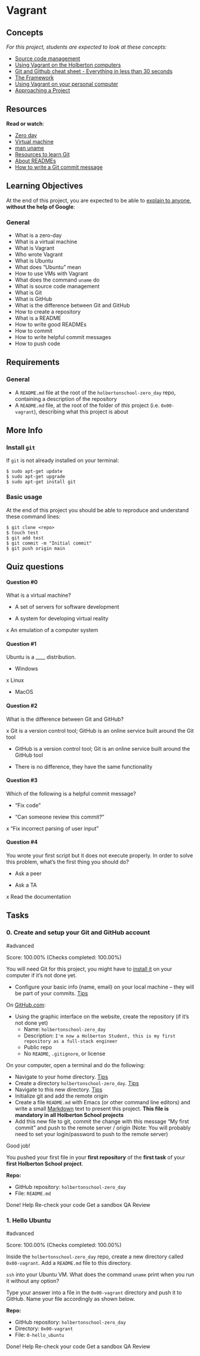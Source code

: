 
# Vagrant


## Concepts

_For this project, students are expected to look at these concepts:_

-   [Source code management](https://intranet.hbtn.io/concepts/22)
-   [Using Vagrant on the Holberton computers](https://intranet.hbtn.io/concepts/53)
-   [Git and Github cheat sheet - Everything in less than 30 seconds](https://intranet.hbtn.io/concepts/57)
-   [The Framework](https://intranet.hbtn.io/concepts/75)
-   [Using Vagrant on your personal computer](https://intranet.hbtn.io/concepts/81)
-   [Approaching a Project](https://intranet.hbtn.io/concepts/350)

## Resources

**Read or watch**:

-   [Zero day](https://intranet.hbtn.io/rltoken/NcuS4-7zF9-edjbo157uQQ "Zero day")
-   [Virtual machine](https://intranet.hbtn.io/rltoken/v2RbeSrU14w3KTwbGYH3Fw "Virtual machine")
-   [man uname](https://intranet.hbtn.io/rltoken/3AHxDiZwhZwPM_GiHox0gQ "man uname")
-   [Resources to learn Git](https://intranet.hbtn.io/rltoken/ZrSQswLIJ9OTQsbPe7t7Kg "Resources to learn Git")
-   [About READMEs](https://intranet.hbtn.io/rltoken/ry46rhDKOUNilNK09uWXWg "About READMEs")
-   [How to write a Git commit message](https://intranet.hbtn.io/rltoken/GVFbHgJXNQ4aliCLV6Lhxw "How to write a Git commit message")

## Learning Objectives

At the end of this project, you are expected to be able to  [explain to anyone](https://intranet.hbtn.io/rltoken/_qzmHNff9vaaeDBMkkIDHg "explain to anyone"),  **without the help of Google**:

### General

-   What is a zero-day
-   What is a virtual machine
-   What is Vagrant
-   Who wrote Vagrant
-   What is Ubuntu
-   What does “Ubuntu” mean
-   How to use VMs with Vagrant
-   What does the command  `uname`  do
-   What is source code management
-   What is Git
-   What is GitHub
-   What is the difference between Git and GitHub
-   How to create a repository
-   What is a README
-   How to write good READMEs
-   How to commit
-   How to write helpful commit messages
-   How to push code

## Requirements

### General

-   A  `README.md`  file at the root of the  `holbertonschool-zero_day`  repo, containing a description of the repository
-   A  `README.md`  file, at the root of the folder of  _this_  project (i.e.  `0x00-vagrant`), describing what this project is about

## More Info

### Install  `git`

If  `git`  is not already installed on your terminal:

```
$ sudo apt-get update
$ sudo apt-get upgrade
$ sudo apt-get install git

```

### Basic usage

At the end of this project you should be able to reproduce and understand these command lines:

```
$ git clone <repo>
$ touch test
$ git add test
$ git commit -m "Initial commit"
$ git push origin main

```

## Quiz questions

#### Question #0

What is a virtual machine?

-   A set of servers for software development
    
-   A system for developing virtual reality
    
x   An emulation of a computer system
    

#### Question #1

Ubuntu is a ____ distribution.

-   Windows
    
x   Linux
    
-   MacOS
    

#### Question #2

What is the difference between Git and GitHub?

x   Git is a version control tool; GitHub is an online service built around the Git tool
    
-   GitHub is a version control tool; Git is an online service built around the GitHub tool
    
-   There is no difference, they have the same functionality
    

#### Question #3

Which of the following is a helpful commit message?

-   “Fix code”
    
-   “Can someone review this commit?”
    
x   “Fix incorrect parsing of user input”
    

#### Question #4

You wrote your first script but it does not execute properly. In order to solve this problem, what’s the first thing you should do?

-   Ask a peer
    
-   Ask a TA
    
x   Read the documentation

## Tasks

### 0. Create and setup your Git and GitHub account

#advanced

Score:  100.00%  (Checks completed: 100.00%)

You will need Git for this project, you might have to  [install it](https://intranet.hbtn.io/rltoken/TJrA7MIEl9LxnkGNH_ddmw "install it")  on your computer if it’s not done yet.

-   Configure your basic info (name, email) on your local machine – they will be part of your commits.  [Tips](https://intranet.hbtn.io/rltoken/72jmwYpf2OeuoOn9XM3vQg "Tips")

On  [GitHub.com](https://intranet.hbtn.io/rltoken/m27bKy8K40cIkyHWQ36i2w "GitHub.com"):

-   Using the graphic interface on the website, create the repository (if it’s not done yet)
    -   Name:  `holbertonschool-zero_day`
    -   Description:  `I'm now a Holberton Student, this is my first repository as a full-stack engineer`
    -   Public repo
    -   No  `README`,  `.gitignore`, or license

On your computer, open a terminal and do the following:

-   Navigate to your home directory.  [Tips](https://intranet.hbtn.io/rltoken/-odz94uVNOsPV1ovYZLuyw "Tips")
-   Create a directory  `holbertonschool-zero_day`.  [Tips](https://intranet.hbtn.io/rltoken/AHYBfU0itf9qEiwLdiaVJw "Tips")
-   Navigate to this new directory.  [Tips](https://intranet.hbtn.io/rltoken/9g9c-qBPHWSGcpxbs69ASw "Tips")
-   Initialize git and add the remote origin
-   Create a file  `README.md`  with Emacs (or other command line editors) and write a small  [Markdown](https://intranet.hbtn.io/rltoken/Ru3ANLuzGs4g0v2qsN3efA "Markdown")  text to present this project.  **This file is mandatory in all Holberton School projects**
-   Add this new file to git, commit the change with this message “My first commit” and push to the remote server / origin (Note: You will probably need to set your login/password to push to the remote server)

Good job!

You pushed your first file in your  **first repository**  of the  **first task**  of your  **first Holberton School project**.

**Repo:**

-   GitHub repository:  `holbertonschool-zero_day`
-   File:  `README.md`

Done!  Help  Re-check your code  Get a sandbox  QA Review

### 1. Hello Ubuntu

#advanced

Score:  100.00%  (Checks completed: 100.00%)

Inside the  `holbertonschool-zero_day`  repo, create a new directory called  `0x00-vagrant`. Add a  `README.md`  file to this directory.

`ssh`  into your Ubuntu VM. What does the command  `uname`  print when you run it without any option?

Type your answer into a file in the  `0x00-vagrant`  directory and push it to GitHub. Name your file accordingly as shown below.

**Repo:**

-   GitHub repository:  `holbertonschool-zero_day`
-   Directory:  `0x00-vagrant`
-   File:  `0-hello_ubuntu`

Done!  Help  Re-check your code  Get a sandbox  QA Review
